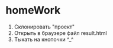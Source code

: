# homeWork
1. Склонировать "проект"
2. Открыть в браузере файл result.html
3. Тыкать на кнопочки ^_^
